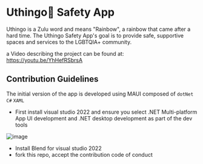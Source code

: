 # Uthingo🌈 Safety App
Uthingo is a Zulu word and means "Rainbow", a rainbow that came after a hard time. The Uthingo Safety App's goal is to provide safe, supportive spaces and services to the LGBTQIA+ community.

 a Video describing the project can be found at: https://youtu.be/YhHefRSbrsA 

## Contribution Guidelines

The initial version of the app is developed using MAUI composed of ```dotNet``` ```C#``` ```XAML```
- First install visual studio 2022 and ensure you select .NET Multi-platform App UI development and .NET desktop development as part of the dev tools

![image](https://user-images.githubusercontent.com/6312647/191294394-983fd991-d33a-4ea0-82bf-d0a77adc7719.png)

- Install Blend for visual studio 2022
- fork this repo, accept the contribution code of conduct
